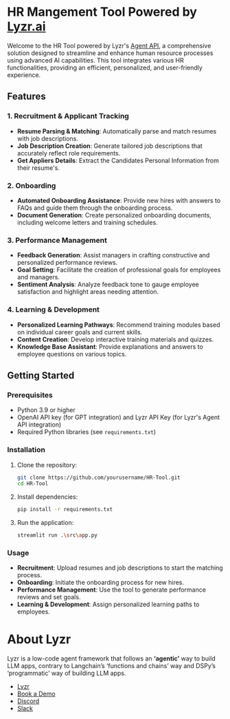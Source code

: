 # HR Mangement Tool Powered by [Lyzr.ai](https://www.lyzr.ai/)

Welcome to the HR Tool powered by Lyzr's [Agent API](https://agent.api.lyzr.app/docs#overview), a comprehensive solution designed to streamline and enhance human resource processes using advanced AI capabilities. This tool integrates various HR functionalities, providing an efficient, personalized, and user-friendly experience.

## Features

### 1. Recruitment & Applicant Tracking
- **Resume Parsing & Matching**: Automatically parse and match resumes with job descriptions.
- **Job Description Creation**: Generate tailored job descriptions that accurately reflect role requirements.
- **Get Appliers Details**: Extract the Candidates Personal Information from their resume's.

### 2. Onboarding
- **Automated Onboarding Assistance**: Provide new hires with answers to FAQs and guide them through the onboarding process.
- **Document Generation**: Create personalized onboarding documents, including welcome letters and training schedules.

### 3. Performance Management
- **Feedback Generation**: Assist managers in crafting constructive and personalized performance reviews.
- **Goal Setting**: Facilitate the creation of professional goals for employees and managers.
- **Sentiment Analysis**: Analyze feedback tone to gauge employee satisfaction and highlight areas needing attention.

### 4. Learning & Development
- **Personalized Learning Pathways**: Recommend training modules based on individual career goals and current skills.
- **Content Creation**: Develop interactive training materials and quizzes.
- **Knowledge Base Assistant**: Provide explanations and answers to employee questions on various topics.

## Getting Started

### Prerequisites
- Python 3.9 or higher
- OpenAI API key (for GPT integration) and Lyzr API Key (for Lyzr's Agent API integration)
- Required Python libraries (see `requirements.txt`)

### Installation

1. Clone the repository:
   ```bash
   git clone https://github.com/yourusername/HR-Tool.git
   cd HR-Tool
   ```

2. Install dependencies:
   ```bash
   pip install -r requirements.txt
   ```

3. Run the application:
   ```bash
   streamlit run .\src\app.py
   ```

### Usage

- **Recruitment**: Upload resumes and job descriptions to start the matching process.
- **Onboarding**: Initiate the onboarding process for new hires.
- **Performance Management**: Use the tool to generate performance reviews and set goals.
- **Learning & Development**: Assign personalized learning paths to employees.


# About Lyzr
Lyzr is a low-code agent framework that follows an **‘agentic’** way to build LLM apps, contrary to Langchain’s ‘functions and chains’ way and DSPy’s ‘programmatic’ way of building LLM apps. 

- [Lyzr](https://www.lyzr.ai/)
- [Book a Demo](https://www.lyzr.ai/book-demo/)
- [Discord](https://discord.gg/nm7zSyEFA2)
- [Slack](https://join.slack.com/t/genaiforenterprise/shared_invite/zt-2a7fr38f7-_QDOY1W1WSlSiYNAEncLGw)

